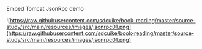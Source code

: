 Embed Tomcat JsonRpc demo 


![https://raw.githubusercontent.com/sdcuike/book-reading/master/source-study/src/main/resources/images/jsonrpc01.png](https://raw.githubusercontent.com/sdcuike/book-reading/master/source-study/src/main/resources/images/jsonrpc01.png)
